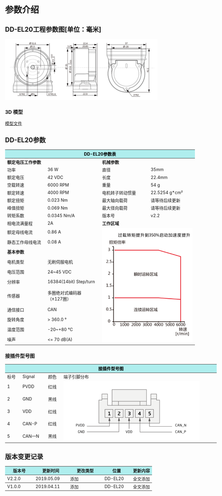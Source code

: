 # 参数介绍 
## DD-EL20工程参数图[单位：毫米]
![DD-EL20]( ../img/DD_EL20三视图.png ) 
### 3D 模型
[模型文件]( ../img/DD-EL20_v2_2.step.zip )

## DD-EL20参数

<table style="width:700px"><thead><tr><th colspan="4" style="background: PaleTurquoise; color: black;">DD-EL20参数表</th></tr></thead><tbody><tr><td colspan="2" width=50%><b>额定电压工作参数</b></td><td colspan="2" width=50%><b>机械参数</b></td></tr><tr><td>功率</td><td>36 W</td><td>直径</td><td>35mm</td></tr><tr><td>额定电压</td><td>42 VDC</td><td>长度</td><td>22.4mm</td></tr><tr><td>空载转速</td><td>6000 RPM</td><td>重量</td><td>54 g</td></tr><tr><td>额定转速</td><td>4000 RPM</td><td>电机转子转动惯量</td><td>22.5254 g*cm²</td></tr><tr><td>额定扭矩</td><td>0.023 Nm</td><td>最大轴向载荷</td><td>请等待后续更新</td></tr><tr><td>峰值扭矩</td><td>0.069 Nm</td><td>最大径向载荷</td><td> 请等待后续更新</td></tr><tr><td>转矩系数</td><td>0.0345 Nm/A</td><td>版本号</td><td>v2.2</td></tr><tr><td>相电流满量程</td><td>2A</td><td colspan="2"><b>工作区域</b></td></tr><tr><td>额定母线电流</td><td>0.86 A</td><td colspan="2" rowspan="15"><img src="../img/DD-EL20_v2_2曲线.png" style="width:300px"></td></tr><tr><td>静态工作母线电流</td><td>0.08 A</td></tr><tr><td colspan="2"><b>基本参数</b></td></tr><tr><td>电机类型</td><td>无刷伺服电机</td></tr><tr><td>电压范围</td><td>24~45 VDC</td></tr><tr><td>分辨率</td><td>16384(14bit) Step/turn</td></tr><tr><td>传感器</td><td>多圈绝对式编码器</br>（±127圈）</td></tr><tr><td>通信接口</td><td>CAN</td></tr><tr><td>旋转角度</td><td>> 360.0 °</td></tr><tr><td>温度范围</td><td>-20~+80 °C</td></tr><tr><td>噪声</td><td><= 70 dB(A)</td></tr></tbody></table>


### 接插件型号图
<table class="tableizer-table" style="width:700px">
<thead><tr class="tableizer-firstrow"><th colspan="4" style="background: PaleTurquoise; color: black;width:800px">接插件型号图</th></tr></thead><tbody><tr><td>标号</td><td>Signal</td><td>颜色</td><td >端子引脚分布</td></tr><tr><td>1</td><td>PVDD</td><td>红线</td><td rowspan="5"><img src="../img/配线2-3.png" style="width:450px"></td></tr><tr><td>2</td><td>GND</td><td>黑线</td></tr><tr><td>3</td><td>VDD</td><td>红线</td></tr><tr><td>4</td><td>CAN-P</td><td>红线</td></tr><tr><td>5</td><td>CAN—N</td><td>黑线</td></tr></tbody></table>

## 版本变更记录


<table style="width:600px"><thead><tr style="background:PaleTurquoise"><th style="width:80px">版本号</th><th style="width:100px">更新时间</th><th style="width:100px">更改类型</th><th style="width:80px">位置</th><th>更新内容</th></tr></thead><tbody><tr><td>V2.2.0</td><td>2019.05.09</td><td>添加</td><td>DD-EL20</td><td>全文添加</th></tr></thead><tbody><tr><td>V1.0.0</td><td>2019.04.11</td><td>添加</td><td>DD-EL20</td><td>全文添加</td></tbody></table>



